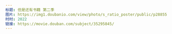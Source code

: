 ```yaml
---
标题: 但是还有书籍 第二季
图片: https://img1.doubanio.com/view/photo/s_ratio_poster/public/p2885595480.jpg
时时: 2022
链接: https://movie.douban.com/subject/35295845/
---
```

